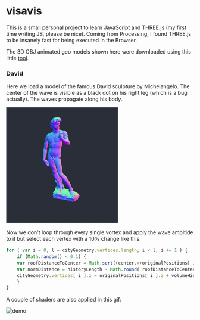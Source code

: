 # visavis
This is a small personal project to learn JavaScript and THREE.js (my first time writing JS, please be nice). Coming from Processing, I found THREE.js to be insanely fast for being executed in the Browser.

The 3D OBJ animated geo models shown here were downloaded using this little [tool](https://github.com/karimnaaji/vectiler).


### David
Here we load a model of the famous David sculpture by Michelangelo. The center of the wave is visible as a black dot on his right leg (which is a bug actually). The waves propagate along his body.

![demo](assets/david_wavy.gif)

Now we don't loop through every single vortex and apply the wave ampltide to it but select each vertex with a 10% change like this:

```javascript	
for ( var i = 0, l = cityGeometry.vertices.length; i < l; i += 1 ) {
	if (Math.random() < 0.1) {
	var roofDistanceToCenter = Math.sqrt((center.x+originalPositions[ i ].x)**2 + (center.y+originalPositions[ i ].y)**2);
	var normDistance = historyLength - Math.round( roofDistanceToCenter / maxDistance * historyLength );
	cityGeometry.vertices[ i ].z = originalPositions[ i ].z + volumeHistory[normDistance] * 10;
	}
}
```
A couple of shaders are also applied in this gif:

![demo](assets/david_glitch.gif)
